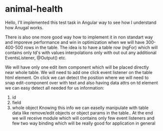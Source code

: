 # animal-health

Hello, I'll implemented this test task in Angular way to see how I understand how Anugal works.

There is also one more good way how to implement it in non standart way and
imporeve performance and win in optimization when we will have 300-400-500 rows in the table.
The idea is to have a table row (ngFor) which will contains only td's with values interpolations only with
out out any additional EventsListener, @Output() etc.

We will have only one edit item component which will be placed directly near whole table. We will need to add one click event listener on the table html element. On click we can detect the position where we will
need to snap edit-component over <td> with text and also having data attrs on td element we can easy detect all needed for us information:
1) id
2) field
3) whole object
Knowing this info we can easelly manipulate with table data like remove/edit objects or object params in the table.. At the end we will receive module which will contains only few event listeners and few two way binding which will be really good for application in general
